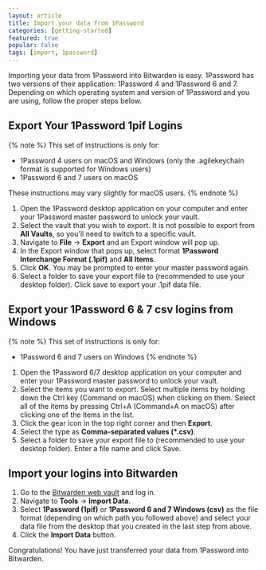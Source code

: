 ```yaml
---
layout: article
title: Import your data from 1Password
categories: [getting-started]
featured: true
popular: false
tags: [import, 1password]
---
```


Importing your data from 1Password into Bitwarden is easy. 1Password has two versions of their application: 1Password 4 and 1Password 6 and 7. Depending on which operating system and version of 1Password and you are using, follow the proper steps below.

## Export Your 1Password 1pif Logins

{% note %}
This set of instructions is only for:

- 1Password 4 users on macOS and Windows (only the .agilekeychain format is supported for Windows users)
- 1Password 6 and 7 users on macOS

These instructions may vary slightly for macOS users.
{% endnote %}

1. Open the 1Password desktop application on your computer and enter your 1Password master password to unlock your vault.
2. Select the vault that you wish to export. It is not possible to export from **All Vaults**, so you'll need to switch to a specific vault.
3. Navigate to **File** &rarr; **Export** and an Export window will pop up.
4. In the Export window that pops up, select format **1Password Interchange Format (.1pif)** and **All Items**.
5. Click **OK**. You may be prompted to enter your master password again.
6. Select a folder to save your export file to (recommended to use your desktop folder). Click save to export your .1pif data file.

## Export your 1Password 6 &amp; 7 csv logins from Windows

{% note %}
This set of instructions is only for:

- 1Password 6 and 7 users on Windows
{% endnote %}

1. Open the 1Password 6/7 desktop application on your computer and enter your 1Password master password to unlock your vault.
2. Select the items you want to export. Select multiple items by holding down the Ctrl key (Command on macOS) when clicking on them. Select all of the items by pressing Ctrl+A (Command+A on macOS) after clicking one of the items in the list.
3. Click the gear icon in the top right corner and then **Export**.
4. Select the type as **Comma-separated values (*.csv)**.
5. Select a folder to save your export file to (recommended to use your desktop folder). Enter a file name and click Save.

## Import your logins into Bitwarden

1. Go to the [Bitwarden web vault][bitwarden-vault] and log in.
2. Navigate to **Tools** &rarr; **Import Data**.
3. Select **1Password (1pif)** or **1Password 6 and 7 Windows (csv)** as the file format (depending on which path you followed above) and select your data file from the desktop that you created in the last step from above.
4. Click the **Import Data** button.

Congratulations! You have just transferred your data from 1Password into Bitwarden.

[bitwarden-vault]: https://vault.bitwarden.com
